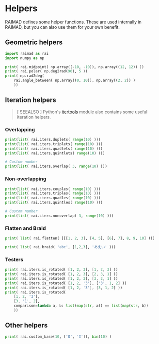 # Helpers

RAIMAD defines some helper functions.
These are used internally in RAIMAD,
but you can also use them for your own benefit.

## Geometric helpers

```python exec
import raimad as rai
import numpy as np

print( rai.midpoint( np.array((-10, -10)), np.array((12, 12)) ))
print( rai.polar( np.deg2rad(90), 5 ))
print( np.rad2deg(
    rai.angle_between( np.array((0, 10)), np.array((2, 2)) )
    ))

```

<!-- TODO angspace, others -->

## Iteration helpers

> [ SEEALSO ]
> Python's [itertools](https://docs.python.org/3/library/itertools.html)
> module also contains some useful iteration helpers.

### Overlapping

```python exec
print(list( rai.iters.duplets( range(10) )))
print(list( rai.iters.triplets( range(10) )))
print(list( rai.iters.quadlets( range(10) )))
print(list( rai.iters.quintlets( range(10) )))

# Custom number
print(list( rai.iters.overlap( 3, range(10) )))
```

### Non-overlapping

```python exec
print(list( rai.iters.couples( range(10) )))
print(list( rai.iters.triples( range(10) )))
print(list( rai.iters.quadles( range(10) )))
print(list( rai.iters.quintles( range(10) )))

# Custom number
print(list( rai.iters.nonoverlap( 3, range(10) )))
```

### Flatten and Braid

```python exec
print( list( rai.flatten( [[[1, 2, 3], [4, 5], [6], 7], 8, 9, 10] )))

print( list( rai.braid( 'abc', [1,2,3], 'あえい' )))

```

### Testers

```python exec
print( rai.iters.is_rotated( [1, 2, 3], [1, 2, 3] ))
print( rai.iters.is_rotated( [1, 2, 3], [2, 3, 1] ))
print( rai.iters.is_rotated( [1, 2, 3], [3, 2, 1] ))
print( rai.iters.is_rotated( [1, 2, '3'], ['3', 1, 2] ))
print( rai.iters.is_rotated( [1, 2, '3'], [3, 1, 2] ))
print( rai.iters.is_rotated(
    [1, 2, '3'],
    [3, '1', 2],
    comparison=lambda a, b: list(map(str, a)) == list(map(str, b))
    ))
```

## Other helpers

```python exec
print( rai.custom_base(10, ['O', 'I']), bin(10) )

```

